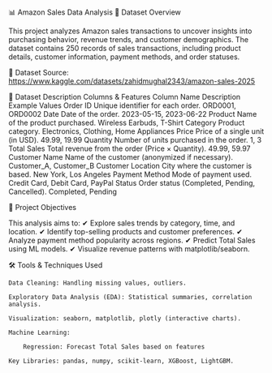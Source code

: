 📊 Amazon Sales Data Analysis
📌 Dataset Overview

This project analyzes Amazon sales transactions to uncover insights into purchasing behavior, revenue trends, and customer demographics. 
The dataset contains 250 records of sales transactions, including product details, customer information, payment methods, and order statuses.

🔗 Dataset Source: https://www.kaggle.com/datasets/zahidmughal2343/amazon-sales-2025 

📂 Dataset Description
Columns & Features
Column Name	Description	Example Values
Order ID	Unique identifier for each order.	ORD0001, ORD0002
Date	Date of the order.	2023-05-15, 2023-06-22
Product	Name of the product purchased.	Wireless Earbuds, T-Shirt
Category	Product category.	Electronics, Clothing, Home Appliances
Price	Price of a single unit (in USD).	49.99, 19.99
Quantity	Number of units purchased in the order.	1, 3
Total Sales	Total revenue from the order (Price × Quantity).	49.99, 59.97
Customer Name	Name of the customer (anonymized if necessary).	Customer_A, Customer_B
Customer Location	City where the customer is based.	New York, Los Angeles
Payment Method	Mode of payment used.	Credit Card, Debit Card, PayPal
Status	Order status (Completed, Pending, Cancelled).	Completed, Pending

🎯 Project Objectives

This analysis aims to:
✔ Explore sales trends by category, time, and location.
✔ Identify top-selling products and customer preferences.
✔ Analyze payment method popularity across regions.
✔ Predict Total Sales using ML models.
✔ Visualize revenue patterns with matplotlib/seaborn.

🛠️ Tools & Techniques Used

    Data Cleaning: Handling missing values, outliers.

    Exploratory Data Analysis (EDA): Statistical summaries, correlation analysis.

    Visualization: seaborn, matplotlib, plotly (interactive charts).

    Machine Learning:

        Regression: Forecast Total Sales based on features

    Key Libraries: pandas, numpy, scikit-learn, XGBoost, LightGBM.


